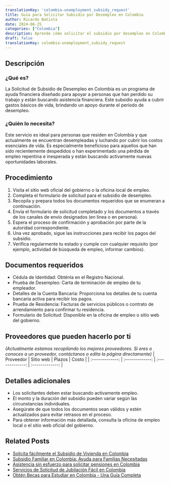 ```yaml
---
translationKey: 'colombia-unemployment_subsidy_request'
title: Guía para Solicitar Subsidio por Desempleo en Colombia
author: Ricardo Batista
date: 2024-06-25
categories: ["Colombia"]
description: Aprende cómo solicitar el subsidio por desempleo en Colombia con instrucciones paso a paso y documentación requerida.
draft: false
translationKey: colombia-unemployment_subsidy_request
---
```


## Descripción
### ¿Qué es?
La Solicitud de Subsidio de Desempleo en Colombia es un programa de ayuda financiera diseñado para apoyar a personas que han perdido su trabajo y están buscando asistencia financiera. Este subsidio ayuda a cubrir gastos básicos de vida, brindando un apoyo durante el período de desempleo.

### ¿Quién lo necesita?
Este servicio es ideal para personas que residen en Colombia y que actualmente se encuentran desempleadas y luchando por cubrir los costos esenciales de vida. Es especialmente beneficioso para aquellos que han sido recientemente despedidos o han experimentado una pérdida de empleo repentina e inesperada y están buscando activamente nuevas oportunidades laborales.

## Procedimiento

1. Visita el sitio web oficial del gobierno o la oficina local de empleo.
2. Completa el formulario de solicitud para el subsidio de desempleo.
3. Recopila y prepara todos los documentos requeridos que se enumeran a continuación.
4. Envía el formulario de solicitud completado y los documentos a través de los canales de envío designados (en línea o en persona).
5. Espera el proceso de confirmación y aprobación por parte de la autoridad correspondiente.
6. Una vez aprobado, sigue las instrucciones para recibir los pagos del subsidio.
7. Verifica regularmente tu estado y cumple con cualquier requisito (por ejemplo, actividad de búsqueda de empleo, informar cambios).

## Documentos requeridos

- Cédula de Identidad: Obténla en el Registro Nacional.
- Prueba de Desempleo: Carta de terminación de empleo de tu empleador.
- Detalles de la Cuenta Bancaria: Proporciona los detalles de tu cuenta bancaria activa para recibir los pagos.
- Prueba de Residencia: Facturas de servicios públicos o contrato de arrendamiento para confirmar tu residencia.
- Formulario de Solicitud: Disponible en la oficina de empleo o sitio web del gobierno.

## Proveedores que pueden hacerlo por ti
_(Actualmente estamos recopilando los mejores proveedores. Si eres o conoces a un proveedor, contáctanos o edita la página directamente)_
| Proveedor        |     Sitio web     |     Plazos    |       Costo      |
| :-------------: | :-------------: |  :-------------: | :-------------: |

## Detalles adicionales

- Los solicitantes deben estar buscando activamente empleo.
- El monto y la duración del subsidio pueden variar según las circunstancias individuales.
- Asegúrate de que todos los documentos sean válidos y estén actualizados para evitar retrasos en el proceso.
- Para obtener información más detallada, consulta la oficina de empleo local o el sitio web oficial del gobierno.


## Related Posts

- [Solicita fácilmente el Subsidio de Vivienda en Colombia](https://tramitit.com/es/guides/colombia/solicitud_de_subsidio_habitacional/)
- [Subsidio Familiar en Colombia: Ayuda para Familias Necesitadas](https://tramitit.com/es/guides/colombia/solicitud_de_subsidio_familiar/)
- [Asistencia sin esfuerzo para solicitar pensiones en Colombia](https://tramitit.com/es/guides/colombia/solicitud_de_pensión/)
- [Servicios de Solicitud de Jubilación Fácil en Colombia](https://tramitit.com/es/guides/colombia/solicitud_de_jubilación/)
- [Obtén Becas para Estudiar en Colombia - Una Guía Completa](https://tramitit.com/es/guides/colombia/solicitud_de_beca/)